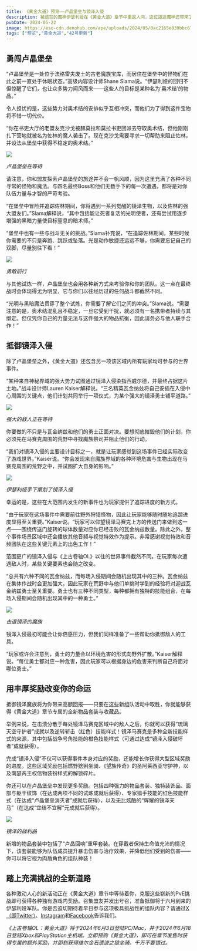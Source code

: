 ```yaml
---
title: 《黄金大道》预览——卢晶堡垒与镜泽入侵
description: 被遗忘的魔神伊瑟利娅在《黄金大道》章节中重返人间，这位道途魔神还带来了需要你与盟友合力攻克的独特组队挑战，其中包括全新的12人试炼“卢晶堡垒”，以及西威尔德的新世界事件“镜泽入侵”。
pubDate: 2024-05-22
image: https://eso-cdn.denohub.com/ape/uploads/2024/05/0ac2165e839bbc67c44b61c9671e1697.jpg
tags: ["预览","黄金大道","42号更新"]
---
```


## 勇闯卢晶堡垒

“卢晶堡垒是一处位于法格雷夫废土的古老魔族宝库，而居住在堡垒中的怪物们在此之前一直处于休眠状态。”高级内容设计师Shane
Slama说。“伊瑟利娅的回归不但惊醒了它们，也让众多势力闻风而来——这些人的目标是某种名为‘奥术结’的物品。”

令人担忧的是，这些势力对奥术结的安排似乎互相冲突，而他们为了得到这件宝物将不惜一切代价。

“你在书吏大厅的老盟友克沙戈被赫莫拉和莫拉书吏团派去夺取奥术结，但他刚刚扎下营地就被名为佐林的魔人袭击了。现在克沙戈需要寻求一切帮助来阻止佐林，并设法从堡垒中获得不稳定的奥术结。”

![](https://eso-cdn.denohub.com/ape/uploads/2024/05/424a410eadeae3a4cef55f31a0b1e3fd.jpg)

<p class="text-gray-500 text-sm text-center"><i>卢晶堡垒在等待</i></p>

请注意，你和盟友探索卢晶堡垒的旅途并不会一帆风顺，因为这里充满了各种不同寻常的怪物和魔法。与四名最终Boss和他们无数手下的每一次遭遇，都将是对你队伍力量与才智的严苛考验。

“在堡垒中冒险并追踪佐林期间，你将遇到一系列觉醒的镜泽生物，以及佐林的强大盟友们。”Slama解释说，“其中包括能让死者复活的光明使者，还有尝试用逐步增强的黑暗力量使目标窒息的暗术师。”

“堡垒中也有一些与战斗无关的挑战。”Slama补充说，“在追踪佐林期间，某些时候你需要的不只是奔跑、跳跃或坠落。光是动作敏捷还远远不够，你需要忘记自己的双脚，尽量别往下看！”

![](https://eso-cdn.denohub.com/ape/uploads/2024/05/bc422df94bab8ee90b60bbad7a65d97d.jpg)

<p class="text-gray-500 text-sm text-center"><i>勇敢前行</i></p>

与其他试炼一样，卢晶堡垒也会用各种新方式来考验你和你的团队。这一点在最终战时会体现得尤为明显，它与你们以往经历过的任何战斗都截然不同。

“光明与黑暗魔法贯穿了整个试炼，你需要了解它们之间的冲突。”Slama说。“需要注意的是，奥术结混乱且不稳定，一旦它受到干扰，就必须有一名携带者持续与其绑定。但仅凭你自己的力量无法与这件强大的物品抗衡，因此请务必与他人联手合作！”

## 抵御镜泽入侵

除了卢晶堡垒之外，《黄金大道》还包含另一项该区域内所有玩家均可参与的世界事件。

“某种来自神秘界域的强大势力试图通过镜泽入侵染指西威尔德，并最终占据这片土地。”战斗设计师Lauren
Kaiser解释说。“三名精英瓦金纳兹将自己安插在入侵中心周围的关键点，他们计划共同举行一项仪式，为某个强大的镜泽勇士铺平道路。”

![](https://eso-cdn.denohub.com/ape/uploads/2024/05/6d1f75d8d2c19ada52bf7e8387ed346e.jpg)

<p class="text-gray-500 text-sm text-center"><i>强大的敌人正在等待</i></p>

你要做的不只是与瓦金纳兹和他们的勇士正面对决。要想彻底摧毁他们的计划，你必须先在马赛克周围的荒野中寻找魔族祭司并阻止他们的行动。

“我们对镜泽入侵的主要设计目标之一，就是让玩家感觉到这场事件已经实际改变了游戏世界。”Kaiser说。“你会发现来自魔族界域的各种环境危害与生物出现在马赛克周围的荒野之中，并试图扩大自身的影响。”

![](https://eso-cdn.denohub.com/ape/uploads/2024/05/ec5107a64d998bfd3fef5c4dec65c179.jpg)

<p class="text-gray-500 text-sm text-center"><i>伊瑟利娅手下策划了镜泽入侵</i></p>

幸运的是，这些在大范围内发生的新事件也为玩家提供了追踪进度的新方式。

“由于玩家在这场事件中需要前往野外狩猎怪物，因此让玩家能够随时随地追踪进度显得至关重要。”Kaiser说。“玩家可以仰望镜泽马赛克上方的传送门来做到这一点——围绕传送门旋转的球体数量对应你已经击败的瓦金纳兹数量。除此之外，整个事件场景区域中还会播放其他音频与视觉特效作为提示。非常感谢视觉特效和音频团队在这些关键元素上的出色工作！”

范围更广的镜泽入侵与《上古卷轴OL》以往的世界事件截然不同。在玩家每次遭遇敌人时，某些关键要素也会随之改变。

“总共有六种不同的瓦金纳兹，而每场入侵期间会随机出现其中的三种。瓦金纳兹在集体作战时会更加强大，因此玩家在荒野中与他们单挑时学到的经验将对迎战瓦金纳兹勇士至关重要。勇士也有三种不同类型，每种都拥有独特的技能组合，在每场入侵期间会随机出现其中的一种勇士。”

![](https://eso-cdn.denohub.com/ape/uploads/2024/04/e2aaf655685378d4274c7df7a5573aeb.jpg)

<p class="text-gray-500 text-sm text-center"><i>击退镜泽的魔族</i></p>

镜泽入侵最初可能会让你倍感压力，但我们同样准备了一些帮助你抵御敌人的工具。

“玩家或许会注意到，勇士的力量会以环境危害的形式向野外扩散。”Kaiser解释说。“每位勇士都对应一种危害，因此玩家可以根据身边的危害来判断自己将面对哪位勇士。”

## 用丰厚奖励改变你的命运

抵御镜泽魔族将为你带来高额回报——只要在这些新组队活动中取胜，你就能够获得《黄金大道》章节专属的全新物品套装与收藏品。

举例来说，在击溃分散于每处镜泽马赛克区域中的敌人之后，你就可以获得“琉璃天空守护者”成就以及逆转斩击（红色）技能样式！镜泽马赛克是多种全新技能样式的来源，其中包括战争号角技能的橙色技能样式（可通过达成“镜泽入侵破坏者”成就获得）。

完成“镜泽入侵”不仅可以获得事件本身对应的奖励，还能增长你获得大型区域奖励的进度。这些区域奖励包括燃野猞猁坐骑、《望族传奇》的圣阿莱西亚守护神，以及南瑟芮王权信物装扮样式的解锁碎片。

你还可以在卢晶堡垒中发现更多奖励。包括四种强力的物品套装、独特装饰品、面部与躯干纹饰（在达成两项不同的试炼成就后获得）、专家猎手技能的红色技能样式（在达成“卢晶堡垒消灭者”成就后获得），以及无比炫酷的“辉耀的镜泽天马”（在达成“宜结不宜解”元成就后获得）。

![](https://eso-cdn.denohub.com/ape/uploads/2024/05/5710ac76f217d65544a559031e8b6897.jpg)

<p class="text-gray-500 text-sm text-center"><i>镜泽的战利品</i></p>

新增的物品套装中包括了“卢晶回响”重甲套装。在穿戴者保持生命值充沛的情况下，该套装能够为队伍成员提升暴击伤害与治疗效果，并降低他们受到的伤害——你可以将它视为肉盾角色的组队神装！

## 踏上充满挑战的全新道路

各种激动人心的新活动正在《黄金大道》章节中等待着你，克服这些崭新的PvE挑战即可获得各种独有游戏内奖励。召集盟友并发出号召，准备抵御将于六月到来的伊瑟利娅军队。你是否迫切期待着早日参与这项极具挑战性的组队内容？请通过[X（即Twitter）](https://twitter.com/TESOnline)、[Instagram](https://www.instagram.com/elderscrollsonline/)和[Facebook](https://www.facebook.com/elderscrollsonline)告诉我们。 

_《上古卷轴OL：黄金大道》将于2024年6月3日登陆PC/Mac，并于2024年6月18日登陆Xbox和PlayStation主机端。立即预购《黄金大道》，即可在章节发售时获得专属的额外奖励，并即刻获得维尔金石遗迹之狼坐骑。千万不要错过。_
